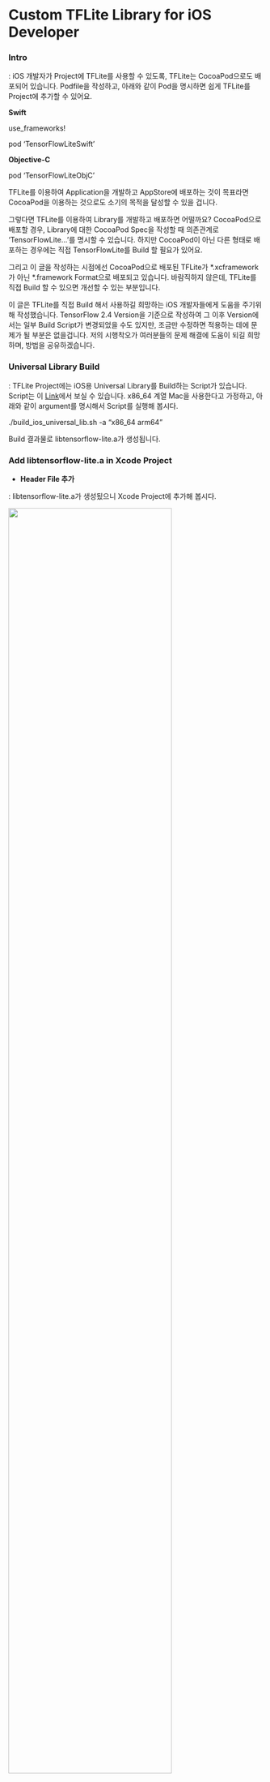 # Custom TFLite Library for iOS Developer

### **Intro**

: iOS 개발자가 Project에 TFLite를 사용할 수 있도록, TFLite는 CocoaPod으로도 배포되어 있습니다. Podfile을 작성하고, 아래와 같이 Pod을 명시하면 쉽게 TFLite를 Project에 추가할 수 있어요.

**Swift**

use_frameworks!

pod ‘TensorFlowLiteSwift’

**Objective-C**

pod ‘TensorFlowLiteObjC’

 TFLite를 이용하여 Application을 개발하고 AppStore에 배포하는 것이 목표라면 CocoaPod을 이용하는 것으로도 소기의 목적을 달성할 수 있을 겁니다. 

 그렇다면 TFLite를 이용하여 Library를 개발하고 배포하면 어떨까요? CocoaPod으로 배포할 경우, Library에 대한 CocoaPod Spec을 작성할 때 의존관계로 ‘TensorFlowLite...’를 명시할 수 있습니다. 하지만 CocoaPod이 아닌 다른 형태로 배포하는 경우에는 직접 TensorFlowLite를 Build 할 필요가 있어요.

 그리고 이 글을 작성하는 시점에선 CocoaPod으로 배포된 TFLite가 *.xcframework가 아닌 *.framework Format으로 배포되고 있습니다. 바람직하지 않은데, TFLite를 직접 Build 할 수 있으면 개선할 수 있는 부분입니다.

 이 글은 TFLite를 직접 Build 해서 사용하길 희망하는 iOS 개발자들에게 도움을 주기위해 작성했습니다. TensorFlow 2.4 Version을 기준으로 작성하여 그 이후 Version에서는 일부 Build Script가 변경되었을 수도 있지만, 조금만 수정하면 적용하는 데에 문제가 될 부분은 없을겁니다. 저의 시행착오가 여러분들의 문제 해결에 도움이 되길 희망하며, 방법을 공유하겠습니다.

### Universal Library Build

: TFLite Project에는 iOS용 Universal Library를 Build하는 Script가 있습니다. Script는 이 [Link](https://github.com/tensorflow/tensorflow/blob/v2.4.2/tensorflow/lite/tools/make/build_ios_universal_lib.sh)에서 보실 수 있습니다. x86_64 계열 Mac을 사용한다고 가정하고, 아래와 같이 argument를 명시해서 Script를 실행해 봅시다.

./build_ios_universal_lib.sh -a “x86_64 arm64”

Build 결과물로 libtensorflow-lite.a가 생성됩니다.

### **Add libtensorflow-lite.a in Xcode Project**

- **Header File 추가**

: libtensorflow-lite.a가 생성됬으니 Xcode Project에 추가해 봅시다.

<img src="https://user-images.githubusercontent.com/17686601/161046218-305119b9-eaed-466b-940c-35a127c1697a.png" width="80%"/>

 이제 Build를 할 수 있을까요? 아쉽게도 Build를 하기 위해 추가적인 작업이 필요합니다. libtensorflow-lite.a는 C/C++로 개발된 Library이고 수많은 *.c/cpp File들 외에도 수많은 Header File들도 있을 것입니다. 그렇습니다, Header File들을 Xcode Project에 추가해야 합니다.

 이 [Link](https://github.com/tensorflow/tensorflow/tree/v2.4.2/tensorflow/lite)에는 TFLite의 수많은 *.c/cpp 그리고 Header File들이 포함되어 있습니다. libtensorflow-lite.a는 이미 Xcode Project에 추가했으니 Header File만 추가하면 되는데요, 문제는 일부 Header들은 추가시 Build Error를 발생시킵니다. 그래서 지워야 하는데, 일일이 찾아서 지우는 것은 꽤 번거로운 작업이 되겠죠? 다행히도 쓸 수 있는 Header들만 분류한 Github Repository([Link](https://github.com/ValYouW/tflite-dist/releases/tag/v2.4.1))가 있습니다. 이 Header들만 Xcode Project에 추가하면 됩니다.

- **추가한 Header Path 명시**

: Header를 추가한 다음, Build Setting에서 Header Search Paths를 명시해주셔야 합니다. 각자 Project에 맞게 적절한 경로를 명시하시면 됩니다.

<img src="https://user-images.githubusercontent.com/17686601/161046330-2a253a71-e877-478b-bade-449caa67a7ce.png" width="80%"/>

- **Linker Flag 추가**

: libtensorflow-lite.a는 C/C++로 개발되었으므로, Linker Flag를 추가해주어야 합니다.

<img src="https://user-images.githubusercontent.com/17686601/161046419-f53c8011-c27e-4518-894e-ab1ca2b87e09.png" width="80%"/>

### **Conclusion**

: TFLite를 직접 Build하여 Xcode Project에 추가해서 사용하기 위해, 필요한 작업들이 끝났습니다. Build가 잘 되시나요? 저는 Build를 성공하는 데에 이런저런 시행착오가 있었는데요, 이 글이 여러 분들의 작업 시간을 절약할 수 있길 희망합니다.
